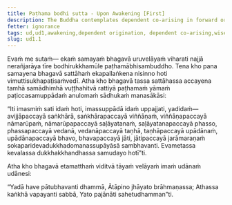 ```yaml
---
title: Paṭhama bodhi sutta - Upon Awakening [First]
description: The Buddha contemplates dependent co-arising in forward order just after his awakening.
fetter: ignorance
tags: ud,ud1,awakening,dependent origination, dependent co-arising,wise attention,ignorance
slug: ud1.1
---
```


Evaṁ me sutaṁ— ekaṁ samayaṁ bhagavā uruvelāyaṁ viharati najjā nerañjarāya tīre bodhirukkhamūle paṭhamābhisambuddho. Tena kho pana samayena bhagavā sattāhaṁ ekapallaṅkena nisinno hoti vimuttisukhapaṭisaṁvedī. Atha kho bhagavā tassa sattāhassa accayena tamhā samādhimhā vuṭṭhahitvā rattiyā paṭhamaṁ yāmaṁ paṭiccasamuppādaṁ anulomaṁ sādhukaṁ manasākāsi:

“Iti imasmiṁ sati idaṁ hoti, imassuppādā idaṁ uppajjati, yadidaṁ— avijjāpaccayā saṅkhārā, saṅkhārapaccayā viññāṇaṁ, viññāṇapaccayā nāmarūpaṁ, nāmarūpapaccayā saḷāyatanaṁ, saḷāyatanapaccayā phasso, phassapaccayā vedanā, vedanāpaccayā taṇhā, taṇhāpaccayā upādānaṁ, upādānapaccayā bhavo, bhavapaccayā jāti, jātipaccayā jarāmaraṇaṁ sokaparidevadukkhadomanassupāyāsā sambhavanti. Evametassa kevalassa dukkhakkhandhassa samudayo hotī”ti.

Atha kho bhagavā etamatthaṁ viditvā tāyaṁ velāyaṁ imaṁ udānaṁ udānesi:

“Yadā have pātubhavanti dhammā,
Ātāpino jhāyato brāhmaṇassa;
Athassa kaṅkhā vapayanti sabbā,
Yato pajānāti sahetudhamman”ti.
